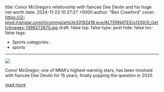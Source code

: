 title: Conor McGregors relationship with fiancee Dee Devlin and his huge net worth
date: 2024-11-23 10:27:27 +0000
author: "Ben Crawford"
cover: https://i2-prod.irishstar.com/incoming/article33192418.ece/ALTERNATES/s1200/0_GettyImages-1399272675.jpg
draft: false
top: false
type: post
hide: false
toc: false
tags:
  - Sports
categories:
  - sports
---

![](https://i2-prod.irishstar.com/incoming/article33192418.ece/ALTERNATES/s1200/0_GettyImages-1399272675.jpg)

Conor McGregor, one of MMA's highest-earning stars, has been involved with fiancee Dee Devlin for 15 years, finally popping the question in 2020

[read more](https://www.mirror.co.uk/sport/other-sports/mma/conor-mcgregor-devlin-assault-ufc-34172117)
